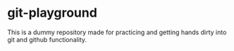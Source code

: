 # git-playground
This is a dummy repository made for practicing and getting hands dirty into git and github functionality.
